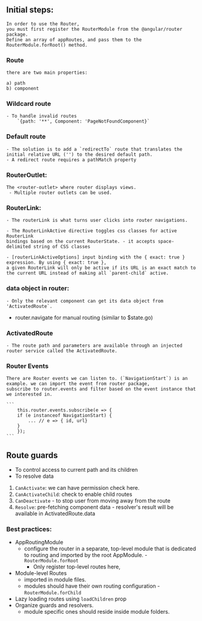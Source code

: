 ## Initial steps:
    In order to use the Router, 
    you must first register the RouterModule from the @angular/router package. 
    Define an array of appRoutes, and pass them to the RouterModule.forRoot() method.

### Route
    there are two main properties:

    a) path
    b) component

### Wildcard route
    - To handle invalid routes
        `{path: '**', Component: 'PageNotFoundComponent}`

### Default route
    - The solution is to add a `redirectTo` route that translates the initial relative URL ('') to the desired default path.
    - A redirect route requires a pathMatch property

### RouterOutlet:
    The <router-outlet> where router displays views.
     - Multiple router outlets can be used.

### RouterLink:
    - The routerLink is what turns user clicks into router navigations. 

    - The RouterLinkActive directive toggles css classes for active RouterLink 
    bindings based on the current RouterState. - it accepts space-delimited string of CSS classes

    - [routerLinkActiveOptions] input binding with the { exact: true } expression. By using { exact: true }, 
    a given RouterLink will only be active if its URL is an exact match to the current URL instead of making all `parent-child` active.

### data object in router:
    - Only the relevant component can get its data object from 'ActivatedRoute`.

- router.navigate for manual routing (similar to $state.go)

### ActivatedRoute
    - The route path and parameters are available through an injected router service called the ActivatedRoute.

### Router Events
    There are Router events we can listen to. (`NavigationStart`) is an example. we can import the event from router package,
    subscribe to router.events and filter based on the event instance that we interested in.

    ```
        this.router.events.subscribe(e => {
        if (e instanceof NavigationStart) {
            ... // e => { id, url}
        }
        });
    ```

## Route guards
  - To control access to current path and its children
  - To resolve data

  1) `CanActivate`: we can have permission check here.
  2) `CanActivateChild`: check to enable child routes
  3) `CanDeactivate` - to stop user from moving away from the route
  4) `Resolve`: pre-fetching component data
    - resolver's result will be available in ActivatedRoute.data


### Best practices:
-  AppRoutingModule
    - configure the router in a separate, top-level module that is dedicated to routing and imported by the root AppModule.  - `RouterModule.forRoot`
      - Only register top-level routes here,
- Module-level Routes
  - imported in module files.
  - modules should have their own routing configuration - `RouterModule.forChild`
- Lazy loading routes using `loadChildren` prop
- Organize guards and resolvers.
  - module specific ones should reside inside module folders.
